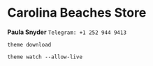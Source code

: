 # Carolina Beaches Store

**Paula Snyder** `Telegram: +1 252 944 9413`
```
theme download
```
```
theme watch --allow-live
```